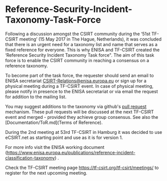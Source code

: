 # Reference-Security-Incident-Taxonomy-Task-Force
Following a discussion amongst the CSIRT community during the ‘51st TF-CSIRT meeting’  (15 May 2017 in The Hague, Netherlands), it was concluded that there is an urgent need for a taxonomy list and name that serves as a fixed reference for everyone. This is why ENISA and TF-CSIRT created the ‘Reference Security Incident Taxonomy Task force".  The aim of this task force is to enable the CSIRT community in reaching a consensus on a reference taxonomy. 

To become part of the task force, the requester should send an email to ENISA secretariat  CSIRT-Relations@enisa.europa.eu or sign up for a physical meeting during a TF-CSIRT event. In case of physical meeting, please notify in presence to the ENISA secretariat or via email the request for addition to the mailing list.

You may suggest additions to the taxonomy via github's [pull request](https://help.github.com/articles/creating-a-pull-request/) mechanism. These pull requests will be discussed at the next TF-CSIRT event and merged - provided they achieve group consensus. See also the [Documentation/ToR.md](Terms of Reference).

During the 2nd meeting at 53rd TF-CSIRT in Hamburg it was decided to use eCSIRT.net as starting point and use as it is for version 1. 

For more info visit the ENISA working document (https://www.enisa.europa.eu/publications/reference-incident-classification-taxonomy) . 

Check the TF-CSIRT meeting page https://tf-csirt.org/tf-csirt/meetings/ to register for the next upcoming meeting.

